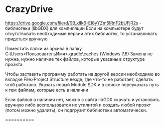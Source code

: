 CrazyDrive
==========

https://drive.google.com/file/d/0B_dIk6-EI8yYZm5lRnF2bUFjR2s - библиотеки (libGDX) для компиляции
Если на компьютере будут отсутствовать необходимые версии этих библиотек, то устанавливать придеться вручную

Поместить папки из архива в папку C:\Users\<ПользовательИмя>\.gradle\caches (Windows 7,8)
Замена не нужна, нужно наличие тех файлов, которые указаны в структуре проэкта

Чтобы заставить программу работать на другой версии необходимо во вкладке File>Project Structure везде, где что-то не работает, сделать чтоб работало. Указать новый Module SDK и в списке переуказать путь к тем файлам, которые есть в наличии

Если файлов в наличии нет, можно с сайта libGDX скачать и установить вручную либо воспользоватся их утилитой и создать любой проэкт (потом можно удалить), он подгрузит библиотеки автоматически.

==========
